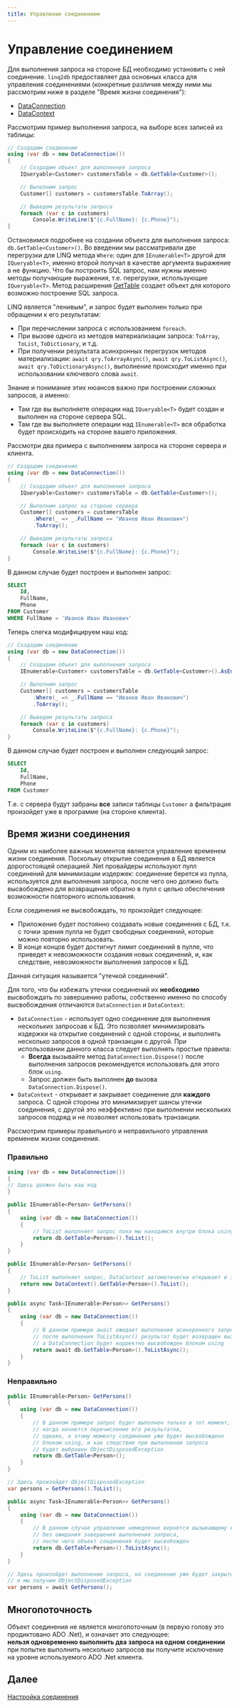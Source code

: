 ```yaml
---
title: Управление соединением
---
```


# Управление соединением

Для выполнения запроса на стороне БД необходимо установить с ней соединение. `linq2db` предоставляет два основных класса для управления соединениями (конкретные различия между ними мы рассмотрим ниже в разделе "Время жизни соединения"):

* [DataConnection](https://linq2db.github.io/api/LinqToDB.Data.DataConnection.html)
* [DataContext](https://linq2db.github.io/api/LinqToDB.DataContext.html)

Рассмотрим пример выполнения запроса, на выборе всех записей из таблицы:

```cs
// Создадим соединение
using (var db = new DataConnection())
{
    // Создадим объект для выполнения запроса
    IQueryable<Customer> customersTable = db.GetTable<Customer>();

    // Выполним запрос
    Customer[] customers = customersTable.ToArray();

    // Выведем результаты запроса
    foreach (var c in customers)
        Console.WriteLine($"{c.FullName}: {c.Phone}");
}
```

Остановимся подробнее на создании объекта для выполнения запроса: `db.GetTable<Customer>()`. Во введении мы рассматривали две перегрузки для LINQ метода `Where`: один для `IEnumerable<T>` другой для `IQueryable<T>`, именно второй получал в качестве аргумента выражение а не функцию. Что бы построить SQL запрос, нам нужны именно методы получающие выражения, т.е. перегрузки, использующие `IQueryable<T>`. Метод расширения [GetTable](https://linq2db.github.io/api/LinqToDB.DataExtensions.html#LinqToDB_DataExtensions_GetTable__1_LinqToDB_IDataContext_) создает объект для которого возможно построение SQL запроса.

LINQ является "ленивым", и запрос будет выполнен только при обращении к его результатам:

* При перечислении запроса с использованием `foreach`.
* При вызове одного из методов материализации запроса: `ToArray`, `ToList`, `ToDictionary`, и т.д.
* При получении результата асинхронных перегрузок методов материализации: `await qry.ToArrayAsync()`, `await qry.ToListAsync()`, `await qry.ToDictionaryAsync()`, выполнение происходит именно при использовании ключевого слова `await`.

Знание и понимание этих нюансов важно при построении сложных запросов, а именно:

* Там где вы выполняете операции над `IQueryable<T>` будет создан и выполнен на стороне сервера SQL.
* Там где вы выполняете операции над `IEnumerable<T>` вся обработка будет происходить на стороне вашего приложения.

Рассмотри два примера с выполнением запроса на стороне сервера и клиента.

```cs
// Создадим соединение
using (var db = new DataConnection())
{
    // Создадим объект для выполнения запроса
    IQueryable<Customer> customersTable = db.GetTable<Customer>();

    // Выполним запрос на стороне сервера
    Customer[] customers = customersTable
        .Where(_ => _.FullName == "Иванов Иван Иванович")
        .ToArray();

    // Выведем результаты запроса
    foreach (var c in customers)
        Console.WriteLine($"{c.FullName}: {c.Phone}");
}
```

В данном случае будет построен и выполнен запрос:

```sql
SELECT
    Id,
    FullName,
    Phone
FROM Customer
WHERE FullName = 'Иванов Иван Иванович'
```

Теперь слегка модифицируем наш код:

```cs
// Создадим соединение
using (var db = new DataConnection())
{
    // Создадим объект для выполнения запроса
    IEnumerable<Customer> customersTable = db.GetTable<Customer>().AsEnumerable();

    // Выполним запрос
    Customer[] customers = customersTable
        .Where(_ => _.FullName == "Иванов Иван Иванович")
        .ToArray();

    // Выведем результаты запроса
    foreach (var c in customers)
        Console.WriteLine($"{c.FullName}: {c.Phone}");
}
```

В данном случае будет построен и выполнен следующий запрос:
```sql
SELECT
    Id,
    FullName,
    Phone
FROM Customer
```

Т.е. с сервера будут забраны **все** записи таблицы `Customer` а фильтрация произойдет уже в программе (на стороне клиента).

## Время жизни соединения

Одним из наиболее важных моментов является управление временем жизни соединения. Поскольку открытие соединения в БД является дорогостоящей операцией .Net провайдеры используют пулл соединений для минимизации издержек: соединение берется из пулла, используется для выполнения запроса, после чего оно должно быть высвобождено для возвращения обратно в пулл с целью обеспечения возможности повторного использования.

Если соединения не высвобождать, то произойдет следующее:

* Приложение будет постоянно создавать новые соединения с БД, т.к. с точки зрения пулла не будет свободных соединений, которые можно повторно использовать.
* В конце концов будет достигнут лимит соединений в пулле, что приведет к невозможности создания новых соединений, и, как следствие, невозможности выполнения запросов к БД.

Данная ситуация называется "утечкой соединений".

Для того, что бы избежать утечки соединений их **необходимо** высвобождать по завершению работы, собственно именно по способу высвобождения отличаются `DataConnection` и `DataContext`:

* `DataConnection` - использует одно соединение для выполнения нескольких запросоав к БД. Это позволяет минимизировать издержки на открытие соединений с одной стороны, и выполнять несколько запросов в одной транзакции с другой. При использовании данного класса следует выполнять простые правила:
  * **Всегда** вызывайте метод `DataConnection.Dispose()` после выполнения запросов рекомендуется использовать для этого блок `using`.
  * Запрос должен быть выполнен **до** вызова `DataConnection.Dispose()`.
* `DataContext` - открывает и закрывает соединение для **каждого** запроса. С одной стороны это минимизирует шансы утечки соединения, с другой это неэффективно при выполнении нескольких запросов подряд и не позволяет использовать транзакции.

Рассмотрим примеры правильного и неправильного управления временем жизни соединения.

### Правильно

```cs
using (var db = new DataConnection())
{
// Здесь должен быть ваш код
}

public IEnumerable<Person> GetPersons()
{
    using (var db = new DataConnection())
    {
        // ToList выполняет запрос пока мы находимся внутри блока using
        return db.GetTable<Person>().ToList();
    }
}

public IEnumerable<Person> GetPersons()
{
    // ToList выполняет запрос, DataContext автоматически открывает и закрывает соединение
    return new DataContext().GetTable<Person>().ToList();
}

public async Task<IEnumerable<Person>> GetPersons()
{
    using (var db = new DataConnection())
    {
        // В данном примере await ожидает выполнения асинхронного запроса,
        // после выполнения ToListAsync() результат будет возвращен вызывающему методу,
        // а DataConnection будет корректно высвобожден блоком using
        return await db.GetTable<Person>().ToListAsync(); 
    }
}

```

### Неправильно

```cs
public IEnumerable<Person> GetPersons()
{
    using (var db = new DataConnection())
    {
        // В данном примере запрос будет выполнен только в тот момент,
        // когда начнется перечисление его результатов,
        // однако, к этому моменту соединение уже будет высвобождено
        // блоком using, и как следствие при выполнении запроса
        // будет выброшен ObjectDisposedException
        return db.GetTable<Person>();
    }
}

// Здесь произойдет ObjectDisposedException
var persons = GetPersons().ToList();
```

```cs
public async Task<IEnumerable<Person>> GetPersons()
{
    using (var db = new DataConnection())
    {
        // В данном случае управление немедленно вернется вызывающему коду,
        // без ожидания завершения выполнения запроса,
        // после чего объект соединения будет высвобожден
        return db.GetTable<Person>().ToListAsync();
    }
}

// Здесь произойдет выполнение запроса, но соединение уже будет закрыто
// и мы получим ObjectDisposedException
var persons = await GetPersons();
```

## Многопоточность

Объект соединения не является многопоточным (в первую голову это продиктовано ADO .Net), и означает это следующее:<br/>
**нельзя одновременно выполнить два запроса на одном соединении**<br/>
при попытке выполнить несколько запросов вы получите исключение на уровне используемого ADO .Net клиента.

## Далее

[Настройка соединения](connectionsettings.md)
